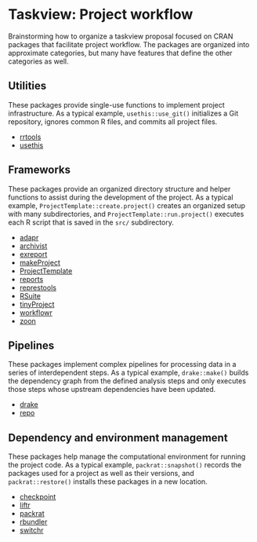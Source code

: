 # Taskview: Project workflow

Brainstorming how to organize a taskview proposal focused on CRAN packages that facilitate project workflow. The packages are organized into approximate categories, but many have features that define the other categories as well.

## Utilities

These packages provide single-use functions to implement project infrastructure. As a typical example, `usethis::use_git()` initializes a Git repository, ignores common R files, and commits all project files.

* [rrtools][]
* [usethis][]

[rrtools]: https://cran.r-project.org/package=rrtools
[usethis]: https://cran.r-project.org/package=usethis

## Frameworks

These packages provide an organized directory structure and helper functions to assist during the development of the project. As a typical example, `ProjectTemplate::create.project()` creates an organized setup with many subdirectories, and `ProjectTemplate::run.project()` executes each R script that is saved in the `src/` subdirectory.

* [adapr][]
* [archivist][]
* [exreport][]
* [makeProject][]
* [ProjectTemplate][]
* [reports][]
* [represtools][]
* [RSuite][]
* [tinyProject][]
* [workflowr][]
* [zoon][]

[adapr]: https://cran.r-project.org/package=adapr
[archivist]: https://cran.r-project.org/package=archivist
[exreport]: https://cran.r-project.org/package=exreport
[makeProject]: https://cran.r-project.org/package=makeProject
[ProjectTemplate]: https://cran.r-project.org/package=ProjectTemplate
[reports]: https://cran.r-project.org/package=reports
[represtools]: https://cran.r-project.org/package=represtools
[RSuite]: https://cran.r-project.org/package=RSuite
[tinyProject]: https://cran.r-project.org/package=tinyProject
[workflowr]: https://cran.r-project.org/package=workflowr
[zoon]: https://cran.r-project.org/package=zoon

## Pipelines

These packages implement complex pipelines for processing data in a series of interdependent steps. As a typical example, `drake::make()` builds the dependency graph from the defined analysis steps and only executes those steps whose upstream dependencies have been updated.

* [drake][]
* [repo][]

[drake]: https://cran.r-project.org/package=drake
[repo]: https://cran.r-project.org/package=repo

## Dependency and environment management

These packages help manage the computational environment for running the project code. As a typical example, `packrat::snapshot()` records the packages used for a project as well as their versions, and `packrat::restore()` installs these packages in a new location.

* [checkpoint][]
* [liftr][]
* [packrat][]
* [rbundler][]
* [switchr][]

[checkpoint]: https://cran.r-project.org/package=checkpoint
[liftr]: https://cran.r-project.org/package=liftr
[packrat]: https://cran.r-project.org/package=packrat
[rbundler]: https://cran.r-project.org/package=rbundler
[switchr]: https://cran.r-project.org/package=switchr
